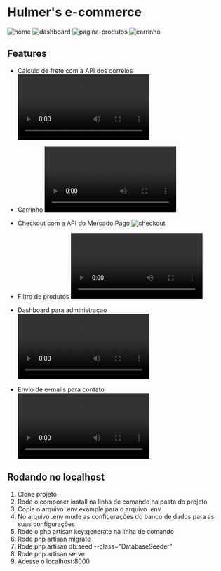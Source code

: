 # Hulmer's e-commerce

![home](https://i.gyazo.com/5940ee91cbd8f7c856e71f66bfd549b9.jpg)
![dashboard](https://i.gyazo.com/18c70cfef7f26923cc397b7e3137abd1.png)
![pagina-produtos](https://i.gyazo.com/6b57f00a0b5964de7bf5687f3ebf3fe1.png)
![carrinho](https://i.gyazo.com/7fd5928baf6d56305024fa343c240cd9.png)

## Features

- Calculo de frete com a API dos correios
![frete](https://i.gyazo.com/36eda334f4e8aab13ed8372b1ff1cac8.mp4)

- Carrinho
![carrinho](https://i.gyazo.com/eb12883ad21c49a086b84375a075a193.mp4)

- Checkout com a API do Mercado Pago
![checkout](https://i.gyazo.com/58217088e84d4dbbd76629b9a6b5f2f0.png)

- Filtro de produtos
![filtro](https://i.gyazo.com/4fd68b31d37ca2d34a8a56f24cc8da3b.mp4)

- Dashboard para administraçao
![dashboard](https://i.gyazo.com/24bb1eb8aa6d86b6484e2e3db0744d43.mp4)

- Envio de e-mails para contato
![email](https://i.gyazo.com/a5ef262b754a3ea4ef7b131c84dccdfb.mp4)

## Rodando no localhost

1. Clone projeto
2. Rode o composer install na linha de comando na pasta do projeto
3. Copie o arquivo .env.example para o arquivo .env
4. No arquivo .env mude as configurações do banco de dados para as suas configurações
5. Rode o php artisan key:generate na linha de comando
6. Rode php artisan migrate
7. Rode php artisan db:seed --class="DatabaseSeeder" 
8. Rode php artisan serve
9. Acesse o localhost:8000

